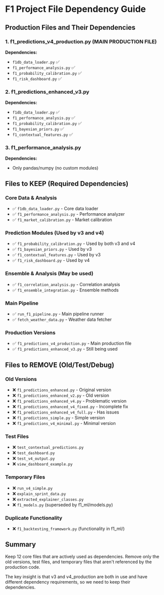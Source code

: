 # F1 Project File Dependency Guide

## Production Files and Their Dependencies

### 1. **f1_predictions_v4_production.py** (MAIN PRODUCTION FILE)
**Dependencies:**
- `f1db_data_loader.py` ✅
- `f1_performance_analysis.py` ✅
- `f1_probability_calibration.py` ✅
- `f1_risk_dashboard.py` ✅

### 2. **f1_predictions_enhanced_v3.py**
**Dependencies:**
- `f1db_data_loader.py` ✅
- `f1_performance_analysis.py` ✅
- `f1_probability_calibration.py` ✅
- `f1_bayesian_priors.py` ✅
- `f1_contextual_features.py` ✅

### 3. **f1_performance_analysis.py**
**Dependencies:**
- Only pandas/numpy (no custom modules)

## Files to KEEP (Required Dependencies)

### Core Data & Analysis
- ✅ `f1db_data_loader.py` - Core data loader
- ✅ `f1_performance_analysis.py` - Performance analyzer
- ✅ `f1_market_calibration.py` - Market calibration

### Prediction Modules (Used by v3 and v4)
- ✅ `f1_probability_calibration.py` - Used by both v3 and v4
- ✅ `f1_bayesian_priors.py` - Used by v3
- ✅ `f1_contextual_features.py` - Used by v3
- ✅ `f1_risk_dashboard.py` - Used by v4

### Ensemble & Analysis (May be used)
- ✅ `f1_correlation_analysis.py` - Correlation analysis
- ✅ `f1_ensemble_integration.py` - Ensemble methods

### Main Pipeline
- ✅ `run_f1_pipeline.py` - Main pipeline runner
- ✅ `fetch_weather_data.py` - Weather data fetcher

### Production Versions
- ✅ `f1_predictions_v4_production.py` - Main production file
- ✅ `f1_predictions_enhanced_v3.py` - Still being used

## Files to REMOVE (Old/Test/Debug)

### Old Versions
- ❌ `f1_predictions_enhanced.py` - Original version
- ❌ `f1_predictions_enhanced_v2.py` - Old version
- ❌ `f1_predictions_enhanced_v4.py` - Problematic version
- ❌ `f1_predictions_enhanced_v4_fixed.py` - Incomplete fix
- ❌ `f1_predictions_enhanced_v4_full.py` - Has issues
- ❌ `f1_predictions_simple.py` - Simple version
- ❌ `f1_predictions_v4_minimal.py` - Minimal version

### Test Files
- ❌ `test_contextual_predictions.py`
- ❌ `test_dashboard.py`
- ❌ `test_v4_output.py`
- ❌ `view_dashboard_example.py`

### Temporary Files
- ❌ `run_v4_simple.py`
- ❌ `explain_sprint_data.py`
- ❌ `extracted_explainer_classes.py`
- ❌ `f1_models.py` (superseded by f1_ml/models.py)

### Duplicate Functionality
- ❌ `f1_backtesting_framework.py` (functionality in f1_ml/)

## Summary

Keep 12 core files that are actively used as dependencies. Remove only the old versions, test files, and temporary files that aren't referenced by the production code.

The key insight is that v3 and v4_production are both in use and have different dependency requirements, so we need to keep their dependencies.